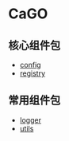 # CaGO

## 核心组件包

- [config](./config)
- [registry](./registry)

## 常用组件包

- [logger](./pkg/logger)
- [utils](./pkg/utils)

